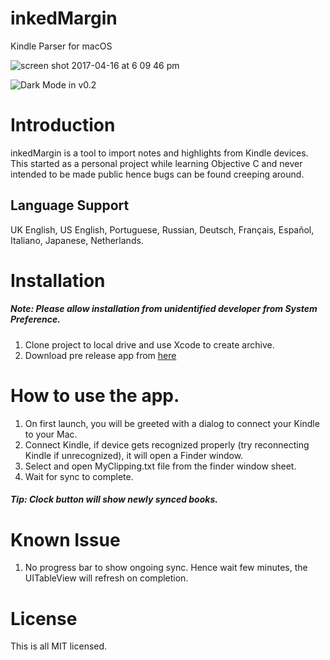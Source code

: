 # inkedMargin
Kindle Parser for macOS

![screen shot 2017-04-16 at 6 09 46 pm](https://cloud.githubusercontent.com/assets/15965754/25071274/79467f44-22d0-11e7-97fb-f455b8b169fb.png)

![Dark Mode in v0.2](https://github.com/alokpndy/inkedMargin/releases/download/v0.2-alpha/Screenshot_dark.png)

# Introduction
inkedMargin is a tool to import notes and highlights from Kindle devices. This started as a personal project while learning Objective C and never intended to be made public hence bugs can be found creeping around.

## Language Support 
UK English, US English, Portuguese, Russian, Deutsch, Français, Español, Italiano, Japanese, Netherlands.

# Installation
##### Note: Please allow installation from unidentified developer from System Preference. 
1. Clone project to local drive and use Xcode to create archive.
2. Download pre release app from [here](https://github.com/alokpndy/inkedMargin/files/924333/InkedMargin.app.zip)

# How to use the app.
1. On first launch, you will be greeted with a dialog to connect your Kindle to your Mac. 
2. Connect Kindle, if device gets recognized properly (try reconnecting Kindle if unrecognized), it will open a Finder window.
3. Select and open MyClipping.txt file from the finder window sheet. 
4. Wait for sync to complete.

##### Tip: Clock button will show newly synced books.

# Known Issue
1. No progress bar to show ongoing sync. Hence wait few minutes, the UITableView will refresh on completion.


# License

This is all MIT licensed.

